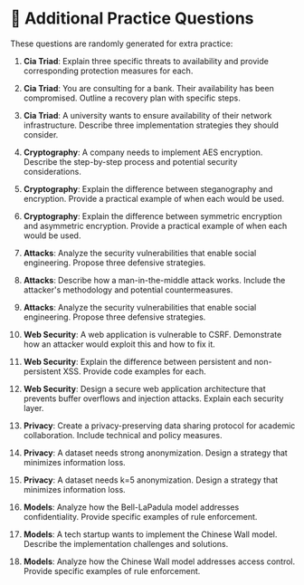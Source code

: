 # 🎲 Additional Practice Questions

These questions are randomly generated for extra practice:

1. **Cia Triad**: Explain three specific threats to availability and provide corresponding protection measures for each.

2. **Cia Triad**: You are consulting for a bank. Their availability has been compromised. Outline a recovery plan with specific steps.

3. **Cia Triad**: A university wants to ensure availability of their network infrastructure. Describe three implementation strategies they should consider.

4. **Cryptography**: A company needs to implement AES encryption. Describe the step-by-step process and potential security considerations.

5. **Cryptography**: Explain the difference between steganography and encryption. Provide a practical example of when each would be used.

6. **Cryptography**: Explain the difference between symmetric encryption and asymmetric encryption. Provide a practical example of when each would be used.

7. **Attacks**: Analyze the security vulnerabilities that enable social engineering. Propose three defensive strategies.

8. **Attacks**: Describe how a man-in-the-middle attack works. Include the attacker's methodology and potential countermeasures.

9. **Attacks**: Analyze the security vulnerabilities that enable social engineering. Propose three defensive strategies.

10. **Web Security**: A web application is vulnerable to CSRF. Demonstrate how an attacker would exploit this and how to fix it.

11. **Web Security**: Explain the difference between persistent and non-persistent XSS. Provide code examples for each.

12. **Web Security**: Design a secure web application architecture that prevents buffer overflows and injection attacks. Explain each security layer.

13. **Privacy**: Create a privacy-preserving data sharing protocol for academic collaboration. Include technical and policy measures.

14. **Privacy**: A dataset needs strong anonymization. Design a strategy that minimizes information loss.

15. **Privacy**: A dataset needs k=5 anonymization. Design a strategy that minimizes information loss.

16. **Models**: Analyze how the Bell-LaPadula model addresses confidentiality. Provide specific examples of rule enforcement.

17. **Models**: A tech startup wants to implement the Chinese Wall model. Describe the implementation challenges and solutions.

18. **Models**: Analyze how the Chinese Wall model addresses access control. Provide specific examples of rule enforcement.
